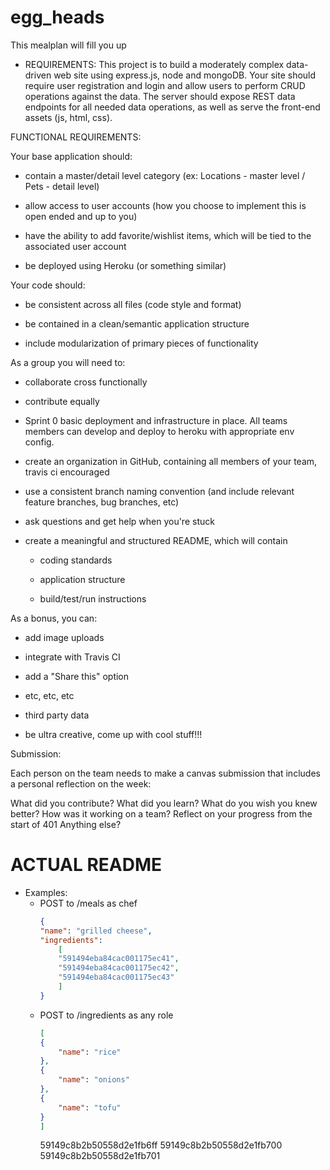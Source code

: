 # egg_heads
This mealplan will fill you up


- REQUIREMENTS:
This project is to build a moderately complex data-driven web site using express.js, node and mongoDB. Your site should require user registration and login and allow users to perform CRUD operations against the data. The server should expose REST data endpoints for all needed data operations, as well as serve the front-end assets (js, html, css).

FUNCTIONAL REQUIREMENTS:

Your base application should:

- contain a master/detail level category (ex: Locations - master level / Pets - detail level)

- allow access to user accounts (how you choose to implement this is open ended and up to you)

- have the ability to add favorite/wishlist items, which will be tied to the associated user account

- be deployed using Heroku (or something similar)


Your code should:

- be consistent across all files (code style and format)

- be contained in a clean/semantic application structure

- include modularization of primary pieces of functionality

As a group you will need to:

- collaborate cross functionally

- contribute equally

- Sprint 0 basic deployment and infrastructure in place. All teams members can develop and deploy to heroku with appropriate env config.

- create an organization in GitHub, containing all members of your team, travis ci encouraged

- use a consistent branch naming convention (and include relevant feature branches, bug branches, etc)

- ask questions and get help when you're stuck

- create a meaningful and structured README, which will contain

    - coding standards

    - application structure

   - build/test/run instructions

As a bonus, you can:

- add image uploads

- integrate with Travis CI

- add a "Share this" option

- etc, etc, etc

- third party data

- be ultra creative, come up with cool stuff!!!

 

Submission:

Each person on the team needs to make a canvas submission that includes a personal reflection on the week:

What did you contribute?
What did you learn?
What do you wish you knew better?
How was it working on a team?
Reflect on your progress from the start of 401
Anything else?

# ACTUAL README

- Examples:
    - POST to /meals as chef
        ```json 
        {
        "name": "grilled cheese",
        "ingredients": 
            [
            "591494eba84cac001175ec41",
            "591494eba84cac001175ec42",
            "591494eba84cac001175ec43"
            ]
        }
        ```
    - POST to /ingredients as any role
        ```json
        [
        {
            "name": "rice"
        },
        {
            "name": "onions"
        },
        {
            "name": "tofu"
        }
        ]
        ```
        59149c8b2b50558d2e1fb6ff
        59149c8b2b50558d2e1fb700
        59149c8b2b50558d2e1fb701
    